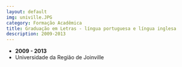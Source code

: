 ```yaml
---
layout: default
img: univille.JPG
category: Formação Acadêmica
title: Graduação em Letras - língua portuguesa e língua inglesa
description: 2009-2013
---
```


* __2009 - 2013__
* Universidade da Região de Joinville

